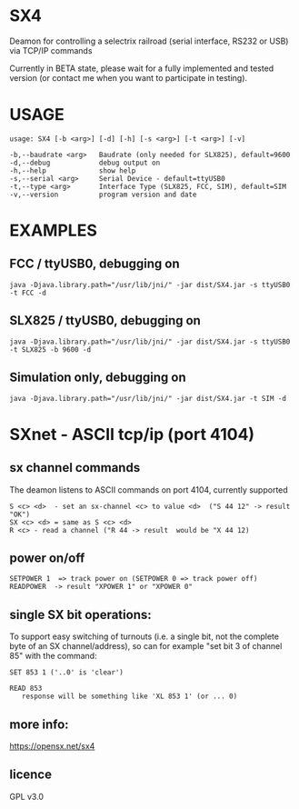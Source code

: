 # SX4

Deamon for controlling a selectrix railroad (serial interface, RS232 or USB) via TCP/IP commands

Currently in BETA state, please wait for a fully implemented and tested version (or contact me when you want to participate in testing).

# USAGE

	usage: SX4 [-b <arg>] [-d] [-h] [-s <arg>] [-t <arg>] [-v]

	-b,--baudrate <arg>   Baudrate (only needed for SLX825), default=9600
	-d,--debug            debug output on
	-h,--help             show help
	-s,--serial <arg>     Serial Device - default=ttyUSB0
	-t,--type <arg>       Interface Type (SLX825, FCC, SIM), default=SIM
	-v,--version          program version and date


# EXAMPLES

## FCC / ttyUSB0, debugging on
	java -Djava.library.path="/usr/lib/jni/" -jar dist/SX4.jar -s ttyUSB0 -t FCC -d

## SLX825 / ttyUSB0, debugging on
	java -Djava.library.path="/usr/lib/jni/" -jar dist/SX4.jar -s ttyUSB0 -t SLX825 -b 9600 -d

## Simulation only, debugging on
	java -Djava.library.path="/usr/lib/jni/" -jar dist/SX4.jar -t SIM -d


# SXnet - ASCII tcp/ip (port 4104)

## sx channel commands

The deamon listens to ASCII commands on port 4104, currently supported

	S <c> <d>  - set an sx-channel <c> to value <d>  ("S 44 12" -> result "OK")
	SX <c> <d> = same as S <c> <d>
	R <c> - read a channel ("R 44 -> result  would be "X 44 12)

## power on/off

	SETPOWER 1  => track power on (SETPOWER 0 => track power off)
	READPOWER  -> result "XPOWER 1" or "XPOWER 0"

## single SX bit operations:

To support easy switching of turnouts (i.e. a single bit, not the complete byte of an SX channel/address), so can for example "set bit 3 of channel 85" with the command:
	
	SET 853 1 ('..0' is 'clear')

	READ 853 
	   response will be something like 'XL 853 1' (or ... 0)



## more info:

https://opensx.net/sx4

## licence

GPL v3.0





